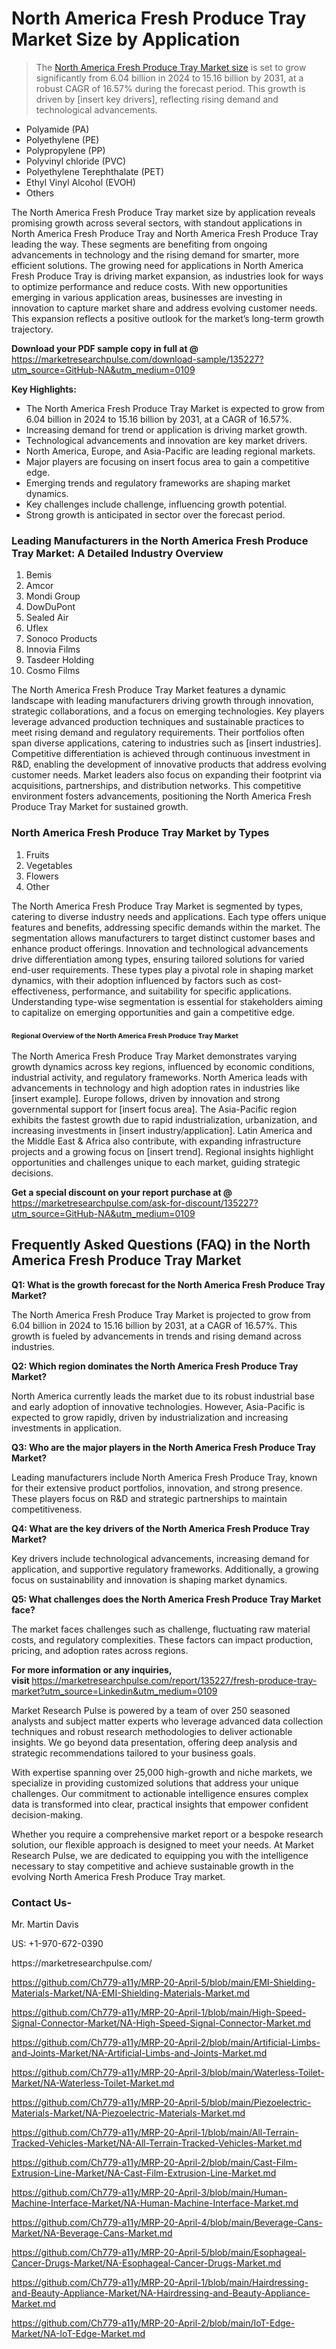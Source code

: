 <h1>North America Fresh Produce Tray Market&nbsp;Size by Application</h1><blockquote><p>The <a href="https://marketresearchpulse.com/download-sample/135227?utm_source=GitHub-NA&amp;utm_medium=0109">North America Fresh Produce Tray Market size</a> is set to grow significantly from 6.04 billion in 2024 to 15.16 billion by 2031, at a robust CAGR of 16.57% during the forecast period. This growth is driven by [insert key drivers], reflecting rising demand and technological advancements.</p></blockquote><ul><li>Polyamide (PA)<li> Polyethylene (PE)<li> Polypropylene (PP)<li> Polyvinyl chloride (PVC)<li> Polyethylene Terephthalate (PET)<li> Ethyl Vinyl Alcohol (EVOH)<li> Others</li></ul><p>The North America Fresh Produce Tray market size by application reveals promising growth across several sectors, with standout applications in North America Fresh Produce Tray and North America Fresh Produce Tray leading the way. These segments are benefiting from ongoing advancements in technology and the rising demand for smarter, more efficient solutions. The growing need for applications in North America Fresh Produce Tray is driving market expansion, as industries look for ways to optimize performance and reduce costs. With new opportunities emerging in various application areas, businesses are investing in innovation to capture market share and address evolving customer needs. This expansion reflects a positive outlook for the market’s long-term growth trajectory.</p><p><strong>Download your PDF sample copy in full at @ </strong><a href="https://marketresearchpulse.com/download-sample/135227?utm_source=GitHub-NA&amp;utm_medium=0109">https://marketresearchpulse.com/download-sample/135227?utm_source=GitHub-NA&amp;utm_medium=0109</a></p><p><strong>Key Highlights: </strong></p><ul><li>The North America Fresh Produce Tray Market is expected to grow from 6.04 billion in 2024 to 15.16 billion by 2031, at a CAGR of 16.57%.</li><li>Increasing demand for trend or application is driving market growth.</li><li>Technological advancements and innovation are key market drivers.</li><li>North America, Europe, and Asia-Pacific are leading regional markets.</li><li>Major players are focusing on insert focus area to gain a competitive edge.</li><li>Emerging trends and regulatory frameworks are shaping market dynamics.</li><li>Key challenges include challenge, influencing growth potential.</li><li>Strong growth is anticipated in sector over the forecast period.</li></ul><h3>Leading Manufacturers in the North America Fresh Produce Tray Market: A Detailed Industry Overview</h3><ol><li>Bemis</li><li>Amcor</li><li>Mondi Group</li><li>DowDuPont</li><li>Sealed Air</li><li>Uflex</li><li>Sonoco Products</li><li>Innovia Films</li><li>Tasdeer Holding</li><li>Cosmo Films</li></ol><div class="flex max-w-full flex-col flex-grow"><div class="min-h-8 text-message flex w-full flex-col items-end gap-2 whitespace-normal break-words [.text-message+&amp;]:mt-5" dir="auto" data-message-author-role="assistant" data-message-id="fd8432e4-4910-450d-b182-61b7bfb0a01f" data-message-model-slug="gpt-4o"><div class="flex w-full flex-col gap-1 empty:hidden first:pt-[3px]"><div class="markdown prose w-full break-words dark:prose-invert light"><p>The North America Fresh Produce Tray Market features a dynamic landscape with leading manufacturers driving growth through innovation, strategic collaborations, and a focus on emerging technologies. Key players leverage advanced production techniques and sustainable practices to meet rising demand and regulatory requirements. Their portfolios often span diverse applications, catering to industries such as [insert industries]. Competitive differentiation is achieved through continuous investment in R&amp;D, enabling the development of innovative products that address evolving customer needs. Market leaders also focus on expanding their footprint via acquisitions, partnerships, and distribution networks. This competitive environment fosters advancements, positioning the North America Fresh Produce Tray Market for sustained growth.</p></div></div></div></div><h3>North America Fresh Produce Tray Market by Types</h3><ol><li>Fruits<li> Vegetables<li> Flowers<li> Other</li></ol><div class="flex max-w-full flex-col flex-grow"><div class="min-h-8 text-message flex w-full flex-col items-end gap-2 whitespace-normal break-words [.text-message+&amp;]:mt-5" dir="auto" data-message-author-role="assistant" data-message-id="084470be-0bb7-4664-bddf-5156b4f41249" data-message-model-slug="gpt-4o-mini"><div class="flex w-full flex-col gap-1 empty:hidden first:pt-[3px]"><div class="markdown prose w-full break-words dark:prose-invert light"><p>The North America Fresh Produce Tray Market is segmented by types, catering to diverse industry needs and applications. Each type offers unique features and benefits, addressing specific demands within the market. The segmentation allows manufacturers to target distinct customer bases and enhance product offerings. Innovation and technological advancements drive differentiation among types, ensuring tailored solutions for varied end-user requirements. These types play a pivotal role in shaping market dynamics, with their adoption influenced by factors such as cost-effectiveness, performance, and suitability for specific applications. Understanding type-wise segmentation is essential for stakeholders aiming to capitalize on emerging opportunities and gain a competitive edge.</p></div></div></div></div><h3><span style="font-size: 11px;">Regional Overview of the North America Fresh Produce Tray Market</span></h3><div class="flex max-w-full flex-col flex-grow"><div class="min-h-8 text-message flex w-full flex-col items-end gap-2 whitespace-normal break-words [.text-message+&amp;]:mt-5" dir="auto" data-message-author-role="assistant" data-message-id="e9038762-ce64-4e30-91c9-9bd413514231" data-message-model-slug="gpt-4o-mini"><div class="flex w-full flex-col gap-1 empty:hidden first:pt-[3px]"><div class="markdown prose w-full break-words dark:prose-invert light"><p>The North America Fresh Produce Tray Market demonstrates varying growth dynamics across key regions, influenced by economic conditions, industrial activity, and regulatory frameworks. North America leads with advancements in technology and high adoption rates in industries like [insert example]. Europe follows, driven by innovation and strong governmental support for [insert focus area]. The Asia-Pacific region exhibits the fastest growth due to rapid industrialization, urbanization, and increasing investments in [insert industry/application]. Latin America and the Middle East &amp; Africa also contribute, with expanding infrastructure projects and a growing focus on [insert trend]. Regional insights highlight opportunities and challenges unique to each market, guiding strategic decisions.</p></div></div></div></div><p><strong>Get a special discount on your report purchase at @ </strong><a href="https://marketresearchpulse.com/ask-for-discount/135227?utm_source=GitHub-NA&amp;utm_medium=0109">https://marketresearchpulse.com/ask-for-discount/135227?utm_source=GitHub-NA&amp;utm_medium=0109</a></p><h2>Frequently Asked Questions (FAQ) in the North America Fresh Produce Tray Market</h2><p><strong>Q1: What is the growth forecast for the North America Fresh Produce Tray Market?</strong></p><p>The North America Fresh Produce Tray Market is projected to grow from 6.04 billion in 2024 to 15.16 billion by 2031, at a CAGR of 16.57%. This growth is fueled by advancements in trends and rising demand across industries.</p><p><strong>Q2: Which region dominates the North America Fresh Produce Tray Market?</strong></p><p>North America currently leads the market due to its robust industrial base and early adoption of innovative technologies. However, Asia-Pacific is expected to grow rapidly, driven by industrialization and increasing investments in application.</p><p><strong>Q3: Who are the major players in the North America Fresh Produce Tray Market?</strong></p><p>Leading manufacturers include North America Fresh Produce Tray, known for their extensive product portfolios, innovation, and strong presence. These players focus on R&amp;D and strategic partnerships to maintain competitiveness.</p><p><strong>Q4: What are the key drivers of the North America Fresh Produce Tray Market?</strong></p><p>Key drivers include technological advancements, increasing demand for application, and supportive regulatory frameworks. Additionally, a growing focus on sustainability and innovation is shaping market dynamics.</p><p><strong>Q5: What challenges does the North America Fresh Produce Tray Market face?</strong></p><p>The market faces challenges such as challenge, fluctuating raw material costs, and regulatory complexities. These factors can impact production, pricing, and adoption rates across regions.</p><p><strong>For more information or any inquiries, visit&nbsp;</strong><a href="https://marketresearchpulse.com/report/135227/fresh-produce-tray-market?utm_source=Linkedin&utm_medium=0109">https://marketresearchpulse.com/report/135227/fresh-produce-tray-market?utm_source=Linkedin&utm_medium=0109</a></p><p>Market Research Pulse is powered by a team of over 250 seasoned analysts and subject matter experts who leverage advanced data collection techniques and robust research methodologies to deliver actionable insights. We go beyond data presentation, offering deep analysis and strategic recommendations tailored to your business goals.</p><p>With expertise spanning over 25,000 high-growth and niche markets, we specialize in providing customized solutions that address your unique challenges. Our commitment to actionable intelligence ensures complex data is transformed into clear, practical insights that empower confident decision-making.</p><p>Whether you require a comprehensive market report or a bespoke research solution, our flexible approach is designed to meet your needs. At Market Research Pulse, we are dedicated to equipping you with the intelligence necessary to stay competitive and achieve sustainable growth in the evolving North America Fresh Produce Tray market.</p><h3><strong>Contact Us-</strong></h3><p>Mr. Martin Davis</p><p>US: +1-970-672-0390</p><p>https://marketresearchpulse.com/</p><p><a href="https://github.com/Ch779-a11y/MRP-20-April-5/blob/main/EMI-Shielding-Materials-Market/NA-EMI-Shielding-Materials-Market.md">https://github.com/Ch779-a11y/MRP-20-April-5/blob/main/EMI-Shielding-Materials-Market/NA-EMI-Shielding-Materials-Market.md</a></p><p><a href="https://github.com/Ch779-a11y/MRP-20-April-1/blob/main/High-Speed-Signal-Connector-Market/NA-High-Speed-Signal-Connector-Market.md">https://github.com/Ch779-a11y/MRP-20-April-1/blob/main/High-Speed-Signal-Connector-Market/NA-High-Speed-Signal-Connector-Market.md</a></p><p><a href="https://github.com/Ch779-a11y/MRP-20-April-2/blob/main/Artificial-Limbs-and-Joints-Market/NA-Artificial-Limbs-and-Joints-Market.md">https://github.com/Ch779-a11y/MRP-20-April-2/blob/main/Artificial-Limbs-and-Joints-Market/NA-Artificial-Limbs-and-Joints-Market.md</a></p><p><a href="https://github.com/Ch779-a11y/MRP-20-April-3/blob/main/Waterless-Toilet-Market/NA-Waterless-Toilet-Market.md">https://github.com/Ch779-a11y/MRP-20-April-3/blob/main/Waterless-Toilet-Market/NA-Waterless-Toilet-Market.md</a></p><p><a href="https://github.com/Ch779-a11y/MRP-20-April-5/blob/main/Piezoelectric-Materials-Market/NA-Piezoelectric-Materials-Market.md">https://github.com/Ch779-a11y/MRP-20-April-5/blob/main/Piezoelectric-Materials-Market/NA-Piezoelectric-Materials-Market.md</a></p><p><a href="https://github.com/Ch779-a11y/MRP-20-April-1/blob/main/All-Terrain-Tracked-Vehicles-Market/NA-All-Terrain-Tracked-Vehicles-Market.md">https://github.com/Ch779-a11y/MRP-20-April-1/blob/main/All-Terrain-Tracked-Vehicles-Market/NA-All-Terrain-Tracked-Vehicles-Market.md</a></p><p><a href="https://github.com/Ch779-a11y/MRP-20-April-2/blob/main/Cast-Film-Extrusion-Line-Market/NA-Cast-Film-Extrusion-Line-Market.md">https://github.com/Ch779-a11y/MRP-20-April-2/blob/main/Cast-Film-Extrusion-Line-Market/NA-Cast-Film-Extrusion-Line-Market.md</a></p><p><a href="https://github.com/Ch779-a11y/MRP-20-April-3/blob/main/Human-Machine-Interface-Market/NA-Human-Machine-Interface-Market.md">https://github.com/Ch779-a11y/MRP-20-April-3/blob/main/Human-Machine-Interface-Market/NA-Human-Machine-Interface-Market.md</a></p><p><a href="https://github.com/Ch779-a11y/MRP-20-April-4/blob/main/Beverage-Cans-Market/NA-Beverage-Cans-Market.md">https://github.com/Ch779-a11y/MRP-20-April-4/blob/main/Beverage-Cans-Market/NA-Beverage-Cans-Market.md</a></p><p><a href="https://github.com/Ch779-a11y/MRP-20-April-5/blob/main/Esophageal-Cancer-Drugs-Market/NA-Esophageal-Cancer-Drugs-Market.md">https://github.com/Ch779-a11y/MRP-20-April-5/blob/main/Esophageal-Cancer-Drugs-Market/NA-Esophageal-Cancer-Drugs-Market.md</a></p><p><a href="https://github.com/Ch779-a11y/MRP-20-April-1/blob/main/Hairdressing-and-Beauty-Appliance-Market/NA-Hairdressing-and-Beauty-Appliance-Market.md">https://github.com/Ch779-a11y/MRP-20-April-1/blob/main/Hairdressing-and-Beauty-Appliance-Market/NA-Hairdressing-and-Beauty-Appliance-Market.md</a></p><p><a href="https://github.com/Ch779-a11y/MRP-20-April-2/blob/main/IoT-Edge-Market/NA-IoT-Edge-Market.md">https://github.com/Ch779-a11y/MRP-20-April-2/blob/main/IoT-Edge-Market/NA-IoT-Edge-Market.md</a></p>
